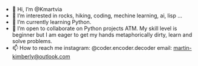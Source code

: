 - 👋 Hi, I’m @Kmartvia
- 👀 I’m interested in rocks, hiking, coding, mechine learning, ai, lisp ...
- 🌱 I’m currently learning Python.
- 💞️ I’m open to collaborate on Python projects ATM. My skill level is beginner but I am eager to get my hands metaphorically dirty, learn and solve problems.
- 📫 How to reach me instagram: @coder.encoder.decoder email: martin-kimberly@outlook.com

<!---
Kmartvia/Kmartvia is a ✨ special ✨ repository because its `README.md` (this file) appears on your GitHub profile.
You can click the Preview link to take a look at your changes.
--->
